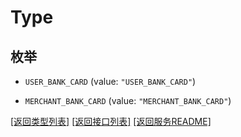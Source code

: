 # Type

## 枚举


* `USER_BANK_CARD` (value: `"USER_BANK_CARD"`)

* `MERCHANT_BANK_CARD` (value: `"MERCHANT_BANK_CARD"`)


[\[返回类型列表\]](README.md#类型列表)
[\[返回接口列表\]](README.md#接口列表)
[\[返回服务README\]](README.md)


